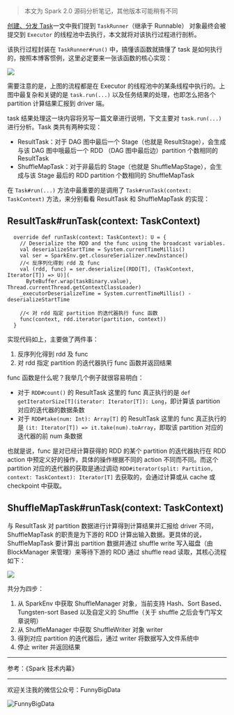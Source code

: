 > 本文为 Spark 2.0 源码分析笔记，其他版本可能稍有不同

[创建、分发 Task](http://www.jianshu.com/p/08c66cbc31d6)一文中我们提到 ```TaskRunner```（继承于 Runnable） 对象最终会被提交到 ```Executor``` 的线程池中去执行，本文就将对该执行过程进行剖析。

该执行过程封装在 ```TaskRunner#run()``` 中，搞懂该函数就搞懂了 task 是如何执行的，按照本博客惯例，这里必定要来一张该函数的核心实现：


![](http://upload-images.jianshu.io/upload_images/204749-f0505fcc393c3369.jpg?imageMogr2/auto-orient/strip%7CimageView2/2/w/1240)


需要注意的是，上图的流程都是在 Executor 的线程池中的某条线程中执行的。上图中最复杂和关键的是 ```task.run(...)``` 以及任务结果的处理，也即怎么把各个 partition 计算结果汇报到 driver 端。

task 结果处理这一块内容将另写一篇文章进行说明，下文主要对 ```task.run(...)``` 进行分析。Task 类共有两种实现：

* ResultTask：对于 DAG 图中最后一个 Stage（也就是 ResultStage），会生成与该 DAG 图中哦最后一个 RDD （DAG 图中最后边）partition 个数相同的 ResultTask
* ShuffleMapTask：对于非最后的 Stage（也就是 ShuffleMapStage），会生成与该 Stage 最后的 RDD partition 个数相同的 ShuffleMapTask

在 ```Task#run(...)``` 方法中最重要的是调用了 ```Task#runTask(context: TaskContext)``` 方法，来分别看看 ResultTask 和 ShuffleMapTask 的实现：

## ResultTask#runTask(context: TaskContext)

```
  override def runTask(context: TaskContext): U = {
    // Deserialize the RDD and the func using the broadcast variables.
    val deserializeStartTime = System.currentTimeMillis()
    val ser = SparkEnv.get.closureSerializer.newInstance()
    //< 反序列化得到 rdd 及 func
    val (rdd, func) = ser.deserialize[(RDD[T], (TaskContext, Iterator[T]) => U)](
      ByteBuffer.wrap(taskBinary.value), Thread.currentThread.getContextClassLoader)
    _executorDeserializeTime = System.currentTimeMillis() - deserializeStartTime

    //< 对 rdd 指定 partition 的迭代器执行 func 函数
    func(context, rdd.iterator(partition, context))
  }
```

实现代码如上，主要做了两件事：

1. 反序列化得到 rdd 及 func
2. 对 rdd 指定 partition 的迭代器执行 func 函数并返回结果

func 函数是什么呢？我举几个例子就很容易明白：

* 对于 ```RDD#count()``` 的 ResultTask  这里的 func 真正执行的是 ```def getIteratorSize[T](iterator: Iterator[T]): Long```，即计算该 partition 对应的迭代器的数据条数
* 对于 ```RDD#take(num: Int): Array[T]``` 的 ResultTask 这里的 func 真正执行的是 ```(it: Iterator[T]) => it.take(num).toArray```，即取该 partition 对应的迭代器的前 num 条数据

也就是说，func 是对已经计算获得的 RDD 的某个 partition 的迭代器执行在 RDD action 中预定义好的操作，具体的操作根据不同的 action 不同而不同。而这个 partition 对应的迭代器的获取是通过调动 ```RDD#iterator(split: Partition, context: TaskContext): Iterator[T]``` 去获取的，会通过计算或从 cache 或 checkpoint 中获取。

## ShuffleMapTask#runTask(context: TaskContext)
与 ResultTask 对 partition 数据进行计算得到计算结果并汇报给 driver 不同，ShuffleMapTask 的职责是为下游的 RDD 计算出输入数据。更具体的说，ShuffleMapTask 要计算出 partition 数据并通过 shuffle write 写入磁盘（由 BlockManager 来管理）来等待下游的 RDD 通过 shuffle read 读取，其核心流程如下：


![](http://upload-images.jianshu.io/upload_images/204749-2f39dcde143b3e4c.jpg?imageMogr2/auto-orient/strip%7CimageView2/2/w/1240)


共分为四步：

1. 从 SparkEnv 中获取 ShuffleManager 对象，当前支持 Hash、Sort Based、Tungsten-sort Based 以及自定义的 Shuffle（关于 shuffle 之后会专门写文章说明）
2. 从 ShuffleManager 中获取 ShuffleWriter 对象 writer
3. 得到对应 partition 的迭代器后，通过 writer 将数据写入文件系统中
4. 停止 writer 并返回结果

---

参考：《Spark 技术内幕》

---

欢迎关注我的微信公众号：FunnyBigData

![FunnyBigData](http://upload-images.jianshu.io/upload_images/204749-2f217e5d38fc1bcb.jpg?imageMogr2/auto-orient/strip%7CimageView2/2/w/1240)
